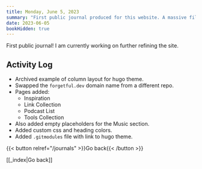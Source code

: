 ```yaml
---
title: Monday, June 5, 2023
summary: "First public journal produced for this website. A massive file organization effort is also looming closer. Working on further refining the site."
date: 2023-06-05
bookHidden: true
---
```


First public journal! I am currently working on further refining the site. 

## Activity Log

- Archived example of column layout for hugo theme.
- Swapped the `forgetful.dev` domain name from a different repo.
- Pages added:
  - Inspiration
  - Link Collection
  - Podcast List
  - Tools Collection
- Also added empty placeholders for the Music section.
- Added custom css and heading colors.
- Added `.gitmodules` file with link to hugo theme.

{{< button relref="/journals" >}}Go back{{< /button >}}

[[_index|Go back]]